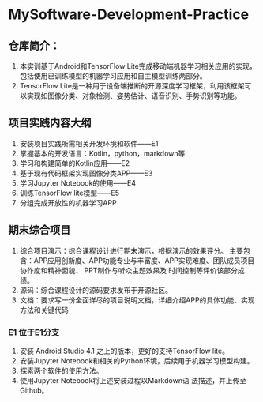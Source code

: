 # MySoftware-Development-Practice

## 仓库简介：

1. 本实训基于Android和TensorFlow Lite完成移动端机器学习相关应用的实现，包括使用已训练模型的机器学习应用和自主模型训练两部分。
2. TensorFlow Lite是一种用于设备端推断的开源深度学习框架，利用该框架可以实现如图像分类、对象检测、姿势估计、语音识别、手势识别等功能。

## 项目实践内容大纲

1. 安装项目实践所需相关开发环境和软件——E1 
2. 掌握基本的开发语言：Kotlin，python，markdown等
3. 学习和构建简单的Kotlin应用——E2 
4. 基于现有代码框架实现图像分类APP——E3 
5. 学习Jupyter Notebook的使用——E4 
6. 训练TensorFlow lite模型——E5 
7. 分组完成开放性的机器学习APP

## 期末综合项目

1. 综合项目演示：综合课程设计进行期末演示，根据演示的效果评分。 主要包含：APP应用创新度、APP功能专业与丰富度、APP实现难度、团队成员项目协作度和精神面貌、 PPT制作与听众主题效果及 时间控制等评价该部分成绩。
2. 源码：综合课程设计的源码要求发布于开源社区。
3. 文档：要求写一份全面详尽的项目说明文档，详细介绍APP的具体功能、实现方法和关键代码

### E1 位于E1分支

1. 安装 Android Studio 4.1 之上的版本，更好的支持TensorFlow lite。
2. 安装Jupyter Notebook和相关的Python环境，后续用于机器学习模型构建。
3. 探索两个软件的使用方法。
4. 使用Jupyter Notebook将上述安装过程以Markdown语 法描述，并上传至Github。
